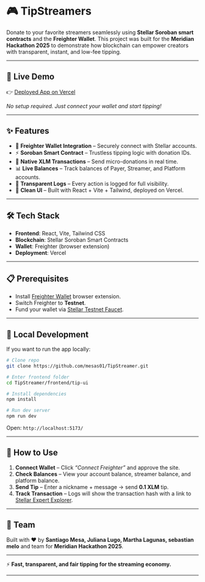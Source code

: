 # 🎮 TipStreamers

Donate to your favorite streamers seamlessly using **Stellar Soroban smart contracts** and the **Freighter Wallet**.
This project was built for the **Meridian Hackathon 2025** to demonstrate how blockchain can empower creators with transparent, instant, and low-fee tipping.

---

## 🚀 Live Demo

👉 [Deployed App on Vercel](https://your-vercel-link.vercel.app/)

*No setup required. Just connect your wallet and start tipping!*

---

## ✨ Features

* 🔗 **Freighter Wallet Integration** – Securely connect with Stellar accounts.
* ⚡ **Soroban Smart Contract** – Trustless tipping logic with donation IDs.
* 💸 **Native XLM Transactions** – Send micro-donations in real time.
* 📊 **Live Balances** – Track balances of Payer, Streamer, and Platform accounts.
* 📝 **Transparent Logs** – Every action is logged for full visibility.
* 🎨 **Clean UI** – Built with React + Vite + Tailwind, deployed on Vercel.

---

## 🛠️ Tech Stack

* **Frontend**: React, Vite, Tailwind CSS
* **Blockchain**: Stellar Soroban Smart Contracts
* **Wallet**: Freighter (browser extension)
* **Deployment**: Vercel

---

## 📋 Prerequisites

* Install [Freighter Wallet](https://www.freighter.app/) browser extension.
* Switch Freighter to **Testnet**.
* Fund your wallet via [Stellar Testnet Faucet](https://laboratory.stellar.org/#account-creator?network=test).

---

## 🔧 Local Development

If you want to run the app locally:

```bash
# Clone repo
git clone https://github.com/mesas01/TipStreamer.git

# Enter frontend folder
cd TipStreamer/frontend/tip-ui

# Install dependencies
npm install

# Run dev server
npm run dev
```

Open: `http://localhost:5173/`

---

## 🎁 How to Use

1. **Connect Wallet** – Click *“Connect Freighter”* and approve the site.
2. **Check Balances** – View your account balance, streamer balance, and platform balance.
3. **Send Tip** – Enter a nickname + message → send **0.1 XLM** tip.
4. **Track Transaction** – Logs will show the transaction hash with a link to [Stellar Expert Explorer](https://stellar.expert/explorer/testnet/).

---

## 🤝 Team

Built with ❤️ by **Santiago Mesa, Juliana Lugo, Martha Lagunas, sebastian melo** and team for **Meridian Hackathon 2025**.

---

⚡ **Fast, transparent, and fair tipping for the streaming economy.**

---

